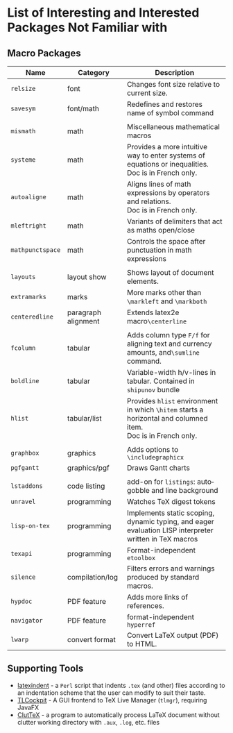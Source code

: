 # List of Interesting and Interested Packages Not Familiar with

## Macro Packages

| Name           | Category            | Description                                                  |
| -------------- | ------------------- | ------------------------------------------------------------ |
| `relsize` | font | Changes font size relative to current size. |
| `savesym` | font/math | Redefines and restores name of symbol command|
|  |  |  |
| `mismath`      | math                | Miscellaneous mathematical macros                            |
| `systeme`      | math                | Provides a more intuitive way to enter systems of equations or inequalities. <br />Doc is in French only. |
| `autoaligne`   | math                | Aligns lines of math expressions by operators and relations.<br />Doc is in French only. |
| `mleftright` | math | Variants of delimiters that act as maths open/close |
| `mathpunctspace` | math | Controls the space after punctuation in math expressions |
|                |                     |                                                              |
| `layouts`      | layout show         | Shows layout of document elements.                           |
| `extramarks`   | marks               | More marks other than `\markleft` and `\markboth`            |
| `centeredline` | paragraph alignment | Extends latex2e macro`\centerline`                           |
|                |                     |                                                              |
| `fcolumn`        | tabular             | Adds column type `F/f` for aligning text and cur­rency amounts, and`\sumline` command. |
| `boldline`       | tabular             | Variable-width h/v-lines in tabular. Contained in `shipunov` bundle |
| `hlist`          | tabular/list        | Provides  `hlist` environment in which `\hitem` starts a horizontal and columned item. <br />Doc is in French only. |
|  |  |  |
| `graphbox` | graphics | Adds options to `\includegraphicx` |
| `pgfgantt` | graphics/pgf | Draws Gantt charts |
|                |                     |                                                              |
| `lstaddons` | code listing |  add-on for `listings`: au­to­gob­ble and line back­ground |
| `unravel` | programming | Watches TeX digest tokens |
| `lisp-on-tex`  | programming         | Implements static scoping, dynamic typing, and eager evaluation LISP interpreter written in TeX macros |
| `texapi` | programming | Format-independent `etoolbox` |
| `silence`      | compilation/log     | Filters errors and warnings produced by standard macros.     |
| `hypdoc`       | PDF feature         | Adds more links of references.                               |
| `navigator` | PDF feature | format-independent `hyperref` |
| `lwarp`        | convert format      | Convert LaTeX output (PDF) to HTML.                         |


## Supporting Tools

* [latexindent](https://ctan.org/pkg/latexindent) - a `Perl` script that indents `.tex` (and other) files according to an indentation scheme that the user can modify to suit their taste.
* [TLCockpit](https://ctan.org/pkg/tlcockpit) - A GUI frontend to TeX Live Manager (`tlmgr`), requiring JavaFX
* [ClutTeX](https://ctan.org/pkg/cluttex) - a program to automatically process LaTeX document without clutter working directory with `.aux`, `.log`, etc. files
